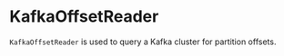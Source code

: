 # KafkaOffsetReader

`KafkaOffsetReader` is used to query a Kafka cluster for partition offsets.

<!---
## Review Me

`KafkaOffsetReader` is <<creating-instance, created>> when:

* `KafkaRelation` is requested to [build a distributed data scan with column pruning](KafkaRelation.md#buildScan) (as a [TableScan](../TableScan.md)) (to [get the initial partition offsets](KafkaRelation.md#getPartitionOffsets))

* (Spark Structured Streaming) `KafkaSourceProvider` is requested to `createSource` and `createContinuousReader`

[[toString]]
When requested for the human-readable text representation (aka `toString`), `KafkaOffsetReader` simply requests the <<consumerStrategy, ConsumerStrategy>> for one.

[[options]]
.KafkaOffsetReader's Options
[cols="1,1,2",options="header",width="100%"]
|===
| Name
| Default Value
| Description

| [[fetchOffset.numRetries]] `fetchOffset.numRetries`
| `3`
|

| [[fetchOffset.retryIntervalMs]] `fetchOffset.retryIntervalMs`
| `1000`
| How long to wait before retries.
|===

[[internal-registries]]
.KafkaOffsetReader's Internal Registries and Counters
[cols="1,2",options="header",width="100%"]
|===
| Name
| Description

| `consumer`
a| [[consumer]] Kafka's https://kafka.apache.org/0110/javadoc/org/apache/kafka/clients/consumer/Consumer.html[Consumer] (with keys and values of `Array[Byte]` type)

<<createConsumer, Initialized>> when `KafkaOffsetReader` is <<creating-instance, created>>.

Used when `KafkaOffsetReader`:

* <<fetchTopicPartitions, fetchTopicPartitions>>
* <<fetchEarliestOffsets, fetchEarliestOffsets>>
* <<fetchLatestOffsets, fetchLatestOffsets>>
* <<resetConsumer, resetConsumer>>
* <<close, is closed>>
|===

[TIP]
====
Enable `INFO` or `DEBUG` logging levels for `org.apache.spark.sql.kafka010.KafkaOffsetReader` to see what happens inside.

Add the following line to `conf/log4j.properties`:

```
log4j.logger.org.apache.spark.sql.kafka010.KafkaOffsetReader=DEBUG
```

Refer to spark-sql-streaming-logging.md[Logging].
====

=== [[createConsumer]] Creating Kafka Consumer -- `createConsumer` Internal Method

[source, scala]
----
createConsumer(): Consumer[Array[Byte], Array[Byte]]
----

`createConsumer` requests the <<consumerStrategy, ConsumerStrategy>> to [create a Kafka Consumer](ConsumerStrategy.md#createConsumer) with <<driverKafkaParams, driverKafkaParams>> and <<nextGroupId, new generated group.id Kafka property>>.

`createConsumer` is used when `KafkaOffsetReader` is <<creating-instance, created>> (and initializes <<consumer, consumer>>) and <<resetConsumer, resetConsumer>>

## Creating Instance

`KafkaOffsetReader` takes the following to be created:

* [[consumerStrategy]] [ConsumerStrategy](ConsumerStrategy.md)
* [[driverKafkaParams]] Kafka parameters (as `Map[String, Object]`)
* [[readerOptions]] Reader options (as `Map[String, String]`)
* [[driverGroupIdPrefix]] Prefix for the group id

=== [[fetchTopicPartitions]] Fetching (and Pausing) Assigned Kafka TopicPartitions -- `fetchTopicPartitions` Method

[source, scala]
----
fetchTopicPartitions(): Set[TopicPartition]
----

`fetchTopicPartitions` <<runUninterruptibly, uses an UninterruptibleThread thread>> to do the following:

. Requests the <<consumer, Kafka Consumer>> to ++https://kafka.apache.org/20/javadoc/org/apache/kafka/clients/consumer/Consumer.html#poll-long-++[poll] (fetch data) for the topics and partitions (with `0` timeout)

. Requests the <<consumer, Kafka Consumer>> to ++https://kafka.apache.org/20/javadoc/org/apache/kafka/clients/consumer/KafkaConsumer.html#assignment--++[get the set of partitions currently assigned]

. Requests the <<consumer, Kafka Consumer>> to ++https://kafka.apache.org/20/javadoc/org/apache/kafka/clients/consumer/KafkaConsumer.html#pause-java.util.Collection-++[suspend fetching from the partitions assigned]

In the end, `fetchTopicPartitions` returns the `TopicPartitions` assigned (and paused).

`fetchTopicPartitions` is used when `KafkaRelation` is requested to [build a distributed data scan with column pruning](#buildScan) (as a [TableScan](../TableScan.md)) through [getPartitionOffsets](KafkaRelation.md#getPartitionOffsets).
-->
